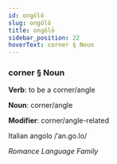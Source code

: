 ```yaml
---
id: ongölö
slug: ongölö
title: ongölö
sidebar_position: 22
hoverText: corner § Noun
---
```


### corner § Noun

**Verb**: to be a corner/angle

**Noun**: corner/angle

**Modifier**: corner/angle-related

Italian angolo /ˈan.ɡo.lo/

*Romance Language Family*